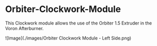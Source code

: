 # Orbiter-Clockwork-Module
This Clockwork module allows the use of the Orbiter 1.5 Extruder in the Voron Afterburner.

![Image](./images/Orbiter Clockwork Module - Left Side.png)
